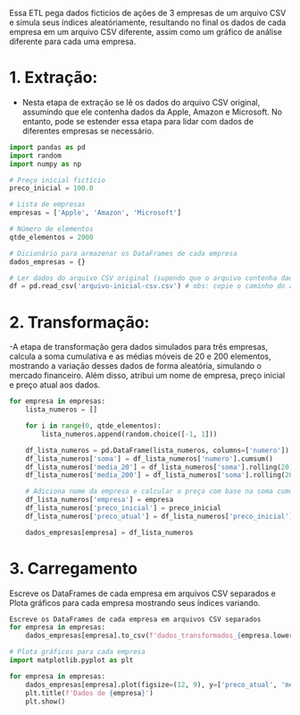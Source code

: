 Essa ETL pega dados ficticios de ações de 3 empresas de um arquivo CSV e simula seus índices aleatóriamente, resultando no final os dados de cada empresa em um arquivo CSV diferente, assim como um gráfico de análise diferente para cada uma empresa.

# 1. **Extração**:
   - Nesta etapa de extração se lê os dados do arquivo CSV original, assumindo que ele contenha dados da Apple, Amazon e Microsoft. No entanto, pode se estender essa etapa para lidar com dados de diferentes empresas se necessário.
``` python
import pandas as pd
import random
import numpy as np

# Preço inicial fictício
preco_inicial = 100.0

# Lista de empresas
empresas = ['Apple', 'Amazon', 'Microsoft']

# Número de elementos
qtde_elementos = 2000

# Dicionário para armazenar os DataFrames de cada empresa
dados_empresas = {}

# Ler dados do arquivo CSV original (supondo que o arquivo contenha dados da Apple)
df = pd.read_csv('arquivo-inicial-csv.csv') # obs: copie o caminho do arquivo correto para evitar erros
```
# 2. **Transformação**:
   -A etapa de transformação gera dados simulados para três empresas, calcula a soma cumulativa e as médias móveis de 20 e 200 elementos, mostrando a variação desses dados de forma aleatória, simulando o mercado financeiro. Além disso, atribui um nome de empresa, preço inicial e preço atual aos dados.
``` python
for empresa in empresas:
    lista_numeros = []

    for i in range(0, qtde_elementos):
        lista_numeros.append(random.choice([-1, 1]))

    df_lista_numeros = pd.DataFrame(lista_numeros, columns=['numero'])
    df_lista_numeros['soma'] = df_lista_numeros['numero'].cumsum()
    df_lista_numeros['media_20'] = df_lista_numeros['soma'].rolling(20).mean()
    df_lista_numeros['media_200'] = df_lista_numeros['soma'].rolling(200).mean()

    # Adiciona nome da empresa e calcular o preço com base na soma cumulativa
    df_lista_numeros['empresa'] = empresa
    df_lista_numeros['preco_inicial'] = preco_inicial
    df_lista_numeros['preco_atual'] = df_lista_numeros['preco_inicial'] + df_lista_numeros['soma']

    dados_empresas[empresa] = df_lista_numeros
```
# 3. **Carregamento**
Escreve os DataFrames de cada empresa em arquivos CSV separados e Plota gráficos para cada empresa mostrando seus índices variando.
``` python
Escreve os DataFrames de cada empresa em arquivos CSV separados
for empresa in empresas:
    dados_empresas[empresa].to_csv(f'dados_transformados_{empresa.lower()}.csv', index=False)

# Plota gráficos para cada empresa
import matplotlib.pyplot as plt

for empresa in empresas:
    dados_empresas[empresa].plot(figsize=(12, 9), y=['preco_atual', 'media_20', 'media_200'])
    plt.title(f'Dados de {empresa}')
    plt.show()
```
